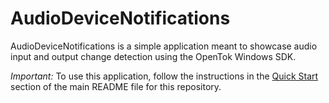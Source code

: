 AudioDeviceNotifications
==============

AudioDeviceNotifications is a simple application meant to showcase audio input and output change detection using the
OpenTok Windows SDK.

*Important:* To use this application, follow the instructions in the
[Quick Start](../README.md#quick-start) section of the main README file for this repository.
